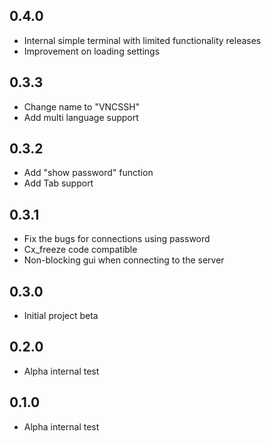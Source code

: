 ## 0.4.0
- Internal simple terminal with limited functionality releases
- Improvement on loading settings

## 0.3.3
- Change name to "VNCSSH"
- Add multi language support

## 0.3.2
- Add "show password" function
- Add Tab support
  
## 0.3.1
- Fix the bugs for connections using password
- Cx_freeze code compatible
- Non-blocking gui when connecting to the server

## 0.3.0
- Initial project beta

## 0.2.0
- Alpha internal test

## 0.1.0
- Alpha internal test